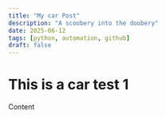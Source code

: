 ```yaml
---
title: "My car Post"
description: "A scoobery into the doobery"
date: 2025-06-12
tags: [python, automation, github]
draft: false
---
```



# This is a car test 1


Content